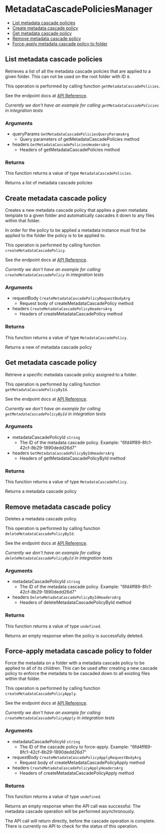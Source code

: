 # MetadataCascadePoliciesManager


- [List metadata cascade policies](#list-metadata-cascade-policies)
- [Create metadata cascade policy](#create-metadata-cascade-policy)
- [Get metadata cascade policy](#get-metadata-cascade-policy)
- [Remove metadata cascade policy](#remove-metadata-cascade-policy)
- [Force-apply metadata cascade policy to folder](#force-apply-metadata-cascade-policy-to-folder)

## List metadata cascade policies

Retrieves a list of all the metadata cascade policies
that are applied to a given folder. This can not be used on the root
folder with ID `0`.

This operation is performed by calling function `getMetadataCascadePolicies`.

See the endpoint docs at
[API Reference](https://developer.box.com/reference/get-metadata-cascade-policies/).

*Currently we don't have an example for calling `getMetadataCascadePolicies` in integration tests*

### Arguments

- queryParams `GetMetadataCascadePoliciesQueryParamsArg`
  - Query parameters of getMetadataCascadePolicies method
- headers `GetMetadataCascadePoliciesHeadersArg`
  - Headers of getMetadataCascadePolicies method


### Returns

This function returns a value of type `MetadataCascadePolicies`.

Returns a list of metadata cascade policies


## Create metadata cascade policy

Creates a new metadata cascade policy that applies a given
metadata template to a given folder and automatically
cascades it down to any files within that folder.

In order for the policy to be applied a metadata instance must first
be applied to the folder the policy is to be applied to.

This operation is performed by calling function `createMetadataCascadePolicy`.

See the endpoint docs at
[API Reference](https://developer.box.com/reference/post-metadata-cascade-policies/).

*Currently we don't have an example for calling `createMetadataCascadePolicy` in integration tests*

### Arguments

- requestBody `CreateMetadataCascadePolicyRequestBodyArg`
  - Request body of createMetadataCascadePolicy method
- headers `CreateMetadataCascadePolicyHeadersArg`
  - Headers of createMetadataCascadePolicy method


### Returns

This function returns a value of type `MetadataCascadePolicy`.

Returns a new of metadata cascade policy


## Get metadata cascade policy

Retrieve a specific metadata cascade policy assigned to a folder.

This operation is performed by calling function `getMetadataCascadePolicyById`.

See the endpoint docs at
[API Reference](https://developer.box.com/reference/get-metadata-cascade-policies-id/).

*Currently we don't have an example for calling `getMetadataCascadePolicyById` in integration tests*

### Arguments

- metadataCascadePolicyId `string`
  - The ID of the metadata cascade policy. Example: "6fd4ff89-8fc1-42cf-8b29-1890dedd26d7"
- headers `GetMetadataCascadePolicyByIdHeadersArg`
  - Headers of getMetadataCascadePolicyById method


### Returns

This function returns a value of type `MetadataCascadePolicy`.

Returns a metadata cascade policy


## Remove metadata cascade policy

Deletes a metadata cascade policy.

This operation is performed by calling function `deleteMetadataCascadePolicyById`.

See the endpoint docs at
[API Reference](https://developer.box.com/reference/delete-metadata-cascade-policies-id/).

*Currently we don't have an example for calling `deleteMetadataCascadePolicyById` in integration tests*

### Arguments

- metadataCascadePolicyId `string`
  - The ID of the metadata cascade policy. Example: "6fd4ff89-8fc1-42cf-8b29-1890dedd26d7"
- headers `DeleteMetadataCascadePolicyByIdHeadersArg`
  - Headers of deleteMetadataCascadePolicyById method


### Returns

This function returns a value of type `undefined`.

Returns an empty response when the policy
is successfully deleted.


## Force-apply metadata cascade policy to folder

Force the metadata on a folder with a metadata cascade policy to be applied to
all of its children. This can be used after creating a new cascade policy to
enforce the metadata to be cascaded down to all existing files within that
folder.

This operation is performed by calling function `createMetadataCascadePolicyApply`.

See the endpoint docs at
[API Reference](https://developer.box.com/reference/post-metadata-cascade-policies-id-apply/).

*Currently we don't have an example for calling `createMetadataCascadePolicyApply` in integration tests*

### Arguments

- metadataCascadePolicyId `string`
  - The ID of the cascade policy to force-apply. Example: "6fd4ff89-8fc1-42cf-8b29-1890dedd26d7"
- requestBody `CreateMetadataCascadePolicyApplyRequestBodyArg`
  - Request body of createMetadataCascadePolicyApply method
- headers `CreateMetadataCascadePolicyApplyHeadersArg`
  - Headers of createMetadataCascadePolicyApply method


### Returns

This function returns a value of type `undefined`.

Returns an empty response when the API call was successful. The metadata
cascade operation will be performed asynchronously.

The API call will return directly, before the cascade operation
is complete. There is currently no API to check for the status of this
operation.


